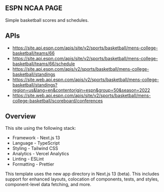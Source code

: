 ## ESPN NCAA PAGE

Simple basketball scores and schedules.


## APIs

- https://site.api.espn.com/apis/site/v2/sports/basketball/mens-college-basketball/teams/66
- https://site.api.espn.com/apis/site/v2/sports/basketball/mens-college-basketball/teams/66/schedule
- https://site.api.espn.com/apis/v2/sports/basketball/mens-college-basketball/standings
- https://site.web.api.espn.com/apis/v2/sports/basketball/mens-college-basketball/standings?region=us&lang=en&contentorigin=espn&group=50&season=2022
- https://site.web.api.espn.com/apis/site/v2/sports/basketball/mens-college-basketball/scoreboard/conferences

## Overview

This site using the following stack:

- Framework - Next.js 13
- Language - TypeScript
- Styling - Tailwind CSS
- Analytics - Vercel Analytics
- Linting - ESLint
- Formatting - Prettier

This template uses the new app directory in Next.js 13 (beta). This includes support for enhanced layouts, colocation of components, tests, and styles, component-level data fetching, and more.